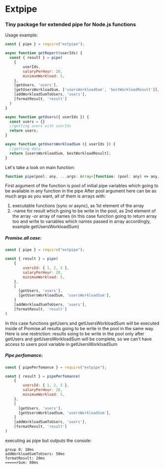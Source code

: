 # Extpipe
### Tiny package for extended pipe for Node.js functions 

Usage example:
```js
const { pipe } = require("extpipe");

async function getReport(userIds) {
  const { result } = pipe(
    {
        userIds,
        salaryPerHour: 20,
        minimumWorkload: 5,
    },
    [getUsers, 'users'],
    [getUsersWorkloadSum, ['usersWorkloadSum', 'bestWorkloadResult']],
    [addWorkloadSumToUsers, 'users'],
    [formatResult, 'result']
  )
}

async function getUsers({ userIds }) {
  const users = {}
  //getting users with userIds
  return users;
}

async function getUsersWorkloadSum ({ userIds }) {
  //getting data
  return [usersWorkloadSum, bestWorkloadResult];
}
```
Let's take a look on main function:
```js
function pipe(pool: any, ...args: Array<[function: (pool: any) => any, result: string | string[]]>): any;
```
First argument of the function is pool of initial pipe variables which going to be available in any function in the pipe
After pool argument here can be as much args as you want, all of them is arrays with:
  1) executable functions (sync or async), as 1st element of the array 
  2) -name for result which going to be write in the pool, as 2nd element of the array
     -or array of names (in this case function going to return array too and write to variables which names passed in array accordingly, example getUsersWorkloadSum)

##### Promise.all case:
```js
const { pipe } = require("extpipe");

const { result } = pipe(
    {
        usersId: { 1, 2, 5 },
        salaryPerHour: 20,
        minimumWorkload: 5,
    },
    [
      [getUsers, 'users'],
      [getUsersWorkloadSum, 'usersWorkloadSum'],
    ]
    [addWorkloadSumToUsers, 'users'],
    [formatResult, 'result']
)
```
In this case functions getUsers and getUsersWorkloadSum will be executed inside of Promise.all results going to be write in the pool in the same way.
Here is one restriction: results soing to be write in the pool only after getUsers and getUsersWorkloadSum will be complete, so we can't have access to users pool variable in getUsersWorkloadSum

#####  Pipe perfomance:
```js
const { pipePerfomance } = require("extpipe");

const { result } = pipePerfomance(
    {
        usersId: { 1, 2, 5 },
        salaryPerHour: 20,
        minimumWorkload: 5,
    },
    [
      [getUsers, 'users'],
      [getUsersWorkloadSum, 'usersWorkloadSum'],
    ]
    [addWorkloadSumToUsers, 'users'],
    [formatResult, 'result']
)
```
executing as pipe but outputs the console:
```console
group 0: 10ms
addWorkloadSumToUsers: 50ms
formatResult: 20ms
=====>Sum: 80ms
```